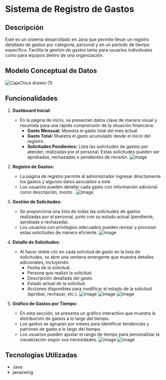 # Sistema de Registro de Gastos

## Descripción
Este es un sistema desarrollado en Java que permite llevar un registro detallado de gastos por categoría, personal y en un período de tiempo específico. Facilita la gestión de gastos tanto para usuarios individuales como para equipos dentro de una organización.

## Modelo Conceptual de Datos
![CajaChica drawio (1)](https://github.com/erickzok/cajaContable/assets/121067321/5855eb83-a824-4d5a-8d1f-d92289ad8fda)



## Funcionalidades

1. **Dashboard Inicial:**
   - En la página de inicio, se presentan datos clave de manera visual y resumida para una rápida comprensión de la situación financiera:
     - **Gasto Mensual:** Muestra el gasto total del mes actual.
     - **Gasto Total:** Muestra el gasto acumulado desde el inicio del registro.
     - **Solicitudes Pendientes:** Lista las solicitudes de gastos por atender, realizadas por el personal. Estas solicitudes pueden ser aprobadas, rechazadas o pendientes de revisión.
![image](https://github.com/erickzok/cajaContable/assets/121067321/b4272107-749d-4a9e-905f-d1b268184a1c)



2. **Registro de Gastos:**
   - La página de registro permite al administrador ingresar directamente los gastos y algunos datos asociados a este
   - Los usuarios pueden detallar cada gasto con información adicional como descripción, monto .
![image](https://github.com/erickzok/cajaContable/assets/121067321/8b83b32c-5228-40c4-8560-065d85c2d1b2)


3. **Gestión de Solicitudes:**
   - Se proporciona una lista de todas las solicitudes de gastos realizadas por el personal, junto con su estado actual (pendiente, aprobada o rechazada).
   - Los usuarios con privilegios adecuados pueden revisar y procesar estas solicitudes de manera eficiente.
![image](https://github.com/erickzok/cajaContable/assets/121067321/38dc32ef-8684-4389-aaf8-389816af2791)


4. **Detalle de Solicitudes:**
   - Al hacer doble clic en cada solicitud de gasto en la lista de solicitudes, se abre una ventana emergente que muestra detalles adicionales, incluyendo:
     - Fecha de la solicitud.
     - Persona que realizó la solicitud.
     - Descripción detallada del gasto.
     - Estado actual de la solicitud.
     - Acciones disponibles para modificar el estado de la solicitud (aprobar, rechazar, etc.).
![image](https://github.com/erickzok/cajaContable/assets/121067321/9c73d603-1a68-439d-8f0f-9730ea627475)
![image](https://github.com/erickzok/cajaContable/assets/121067321/d8e9878c-2e81-4a9f-b0f6-9868984acec5)
![image](https://github.com/erickzok/cajaContable/assets/121067321/0c88f101-dff5-45e0-bc14-3716ec80be1d)

5. **Gráfico de Gastos por Tiempo:**
   - En esta sección, se presenta un gráfico interactivo que muestra la distribución de gastos a lo largo del tiempo.
   - Los gastos se agrupan por meses para identificar tendencias y patrones de gasto a lo largo del tiempo.
   - Los usuarios pueden ajustar el rango de tiempo para personalizar la visualización según sus necesidades.
![image](https://github.com/erickzok/cajaContable/assets/121067321/880ad1df-ded8-4140-9814-e7e624c410d1)
![image](https://github.com/erickzok/cajaContable/assets/121067321/ad53ebc5-2880-4d54-9644-ea3a424c0b70)


## Tecnologías Utilizadas
- Java
- javaswing
